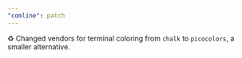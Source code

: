 ```yaml
---
"comline": patch
---
```


♻️ Changed vendors for terminal coloring from `chalk` to `picocolors`, a smaller alternative.
